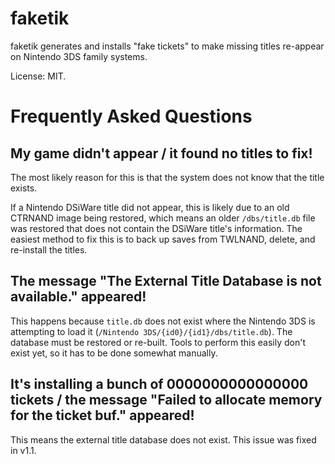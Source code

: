 # faketik

faketik generates and installs "fake tickets" to make missing titles re-appear on Nintendo 3DS family systems.

License: MIT.

# Frequently Asked Questions

## My game didn't appear / it found no titles to fix!
The most likely reason for this is that the system does not know that the title exists.

If a Nintendo DSiWare title did not appear, this is likely due to an old CTRNAND image being restored, which means an older `/dbs/title.db` file was restored that does not contain the DSiWare title's information. The easiest method to fix this is to back up saves from TWLNAND, delete, and re-install the titles.

## The message "The External Title Database is not available." appeared!
This happens because `title.db` does not exist where the Nintendo 3DS is attempting to load it (`/Nintendo 3DS/{id0}/{id1}/dbs/title.db`). The database must be restored or re-built. Tools to perform this easily don't exist yet, so it has to be done somewhat manually.

## It's installing a bunch of 0000000000000000 tickets / the message "Failed to allocate memory for the ticket buf." appeared!
This means the external title database does not exist. This issue was fixed in v1.1.
